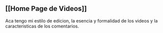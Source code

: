 ## [[Home Page de Videos]]
Aca tengo mi estilo de edicion, la esencia y formalidad de los videos y la caracteristicas de los comentarios.

